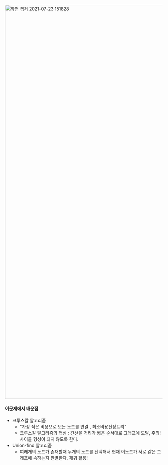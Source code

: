 <img width="1261" alt="화면 캡처 2021-07-23 151828" src="https://user-images.githubusercontent.com/65451455/126744240-cd3d945d-d0d5-4087-9955-ebc92ebe4dc4.png">

#### 이문제에서 배운점
- 크루스칼 알고리즘
  - "가장 적은 비용으로 모든 노드를 연결 , 최소비용신장트리"
  - 크루스칼 알고리즘의 핵심 : 간선을 거리가 짧은 순서대로 그래프에 도달, 주의! 사이클 형성이 되지 않도록 한다.    
- Union-find 알고리즘
  - 여래개의 노드가 존재할때 두개의 노드를 선택해서 현재 이노드가 서로 같은 그래프에 속하는지 판별한다. 재귀 활용! 
